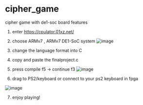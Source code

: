 # cipher_game
cipher game with de1-soc board features

1. enter https://cpulator.01xz.net/
2. choose ARMv7 , ARMv7 DE1-SoC system 
![image](https://user-images.githubusercontent.com/84313518/166336217-a5881606-0c66-4746-a93f-7fa6abe292ea.png)

3. change the language format into C
4. copy and paste the finalproject.c 
5. press compile f5 -> continue f3
![image](https://user-images.githubusercontent.com/84313518/166336300-fa9efbe1-c95e-4273-9829-da0c84517cf5.png)

6. drag to PS2/keyboard or connect to your ps2 keyboard in fpga

![image](https://user-images.githubusercontent.com/84313518/166336367-d0611bf6-16d9-4424-9787-6fe3e89137ad.png)

7. enjoy playing!
